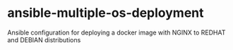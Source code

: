 # ansible-multiple-os-deployment
Ansible configuration for deploying a docker image with NGINX to REDHAT and DEBIAN distributions
